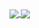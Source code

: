 <a href="https://github.com/ShadowsS01">
  <img align="center" src="https://github-readme-stats.vercel.app/api?username=ShadowsS01&theme=midnight-purple&show_icons=true&count_private=true" />
</a>
<a href="https://github.com/ShadowsS01">
  <img align="center" src="https://github-readme-stats.vercel.app/api/top-langs/?username=ShadowsS01&layout=compact&theme=midnight-purple" />
</a>
